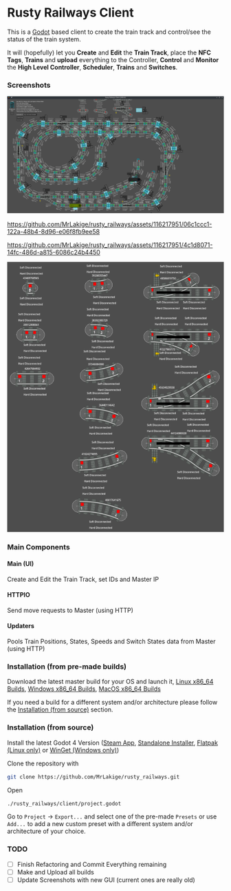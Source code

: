 # Rusty Railways Client

This is a [Godot](https://godotengine.org/) based client to create the train track and control/see the status of the train system.

It will (hopefully) let you **Create** and **Edit** the **Train Track**, place the **NFC Tags**, **Trains** and **upload** everything to the Controller,
**Control** and **Monitor** the **High Level Controller**, **Scheduler**, **Trains** and **Switches**.

### Screenshots
![example-train-track](./screenshots/example-train-track.png)

https://github.com/MrLakige/rusty_railways/assets/116217951/06c1ccc1-122a-48b4-8d96-e06f8fb9ee58

https://github.com/MrLakige/rusty_railways/assets/116217951/4c1d8071-14fc-486d-a815-6086c24b4450

![available-train-track-pieces](./screenshots/available-train-track-pieces.png)


### Main Components

#### Main (UI)
Create and Edit the
Train Track, set IDs and
Master IP

#### HTTPIO
Send move requests to
Master (using HTTP)

#### Updaters
Pools Train Positions,
States, Speeds and
Switch States data from
Master (using HTTP)


### Installation (from pre-made builds)
Download the latest master build for your OS and launch it, [Linux x86_64 Builds](https://github.com/MrLakige/rusty_railways/tree/main/client/build/linux_x86_64), [Windows x86_64 Builds](https://github.com/MrLakige/rusty_railways/tree/main/client/build/windows_x86_64), [MacOS x86_64 Builds](https://github.com/MrLakige/rusty_railways/tree/main/client/build/macos_x86_64)

If you need a build for a different system and/or architecture please follow the [Installation (from source)](#Installation (from source)) section.

### Installation (from source)
Install the latest Godot 4 Version ([Steam App](https://store.steampowered.com/app/404790/Godot_Engine/), [Standalone Installer](https://godotengine.org/download/windows/), [Flatpak (Linux only)](https://flathub.org/apps/org.godotengine.Godot) or [WinGet (Windows only)](https://winstall.app/apps/GodotEngine.GodotEngine))

Clone the repository with 
```bash
git clone https://github.com/MrLakige/rusty_railways.git
```

Open 
```bash
./rusty_railways/client/project.godot
```

Go to `Project` -> `Export...` and select one of the pre-made `Presets` or use `Add...` to add a new custom preset with a different system and/or architecture of your choice.

### TODO
- [ ] Finish Refactoring and Commit Everything remaining
- [ ] Make and Upload all builds
- [ ] Update Screenshots with new GUI (current ones are really old)
